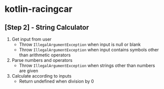 # kotlin-racingcar

## [Step 2] - String Calculator

1. Get input from user
    - Throw `IllegalArgumentException` when input is null or blank
    - Throw `IllegalArgumentException` when input contains symbols other than arithmetic operators
2. Parse numbers and operators
    - Throw `IllegalArgumentException` when strings other than numbers are given
3. Calculate according to inputs
    - Return undefined when division by 0

